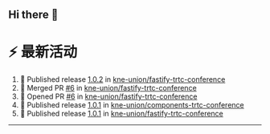 ## Hi there 👋

<!--

**Here are some ideas to get you started:**

🙋‍♀️ A short introduction - what is your organization all about?
🌈 Contribution guidelines - how can the community get involved?
👩‍💻 Useful resources - where can the community find your docs? Is there anything else the community should know?
🍿 Fun facts - what does your team eat for breakfast?
🧙 Remember, you can do mighty things with the power of [Markdown](https://docs.github.com/github/writing-on-github/getting-started-with-writing-and-formatting-on-github/basic-writing-and-formatting-syntax)
-->


# ⚡ 最新活动

<!--START_SECTION:activity-->
1. 🚀 Published release [1.0.2](https://github.com/kne-union/fastify-trtc-conference/releases/tag/1.0.2) in [kne-union/fastify-trtc-conference](https://github.com/kne-union/fastify-trtc-conference)
2. 🎉 Merged PR [#6](https://github.com/kne-union/fastify-trtc-conference/pull/6) in [kne-union/fastify-trtc-conference](https://github.com/kne-union/fastify-trtc-conference)
3. 💪 Opened PR [#6](https://github.com/kne-union/fastify-trtc-conference/pull/6) in [kne-union/fastify-trtc-conference](https://github.com/kne-union/fastify-trtc-conference)
4. 🚀 Published release [1.0.1](https://github.com/kne-union/components-trtc-conference/releases/tag/1.0.1) in [kne-union/components-trtc-conference](https://github.com/kne-union/components-trtc-conference)
5. 🚀 Published release [1.0.1](https://github.com/kne-union/fastify-trtc-conference/releases/tag/1.0.1) in [kne-union/fastify-trtc-conference](https://github.com/kne-union/fastify-trtc-conference)
<!--END_SECTION:activity-->

---
